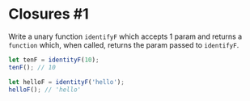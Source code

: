 # Closures #1

Write a unary function `identifyF` which accepts 1 param and returns a `function` which, when called, returns the param passed to `identifyF`.

```javascript
let tenF = identityF(10);
tenF(); // 10

let helloF = identityF('hello');
helloF(); // 'hello'
```